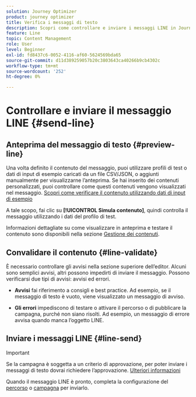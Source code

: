 ```yaml
---
solution: Journey Optimizer
product: journey optimizer
title: Verifica i messaggi di testo
description: Scopri come controllare e inviare i messaggi LINE in Journey Optimizer
feature: Line
topic: Content Management
role: User
level: Beginner
exl-id: fd8437c6-0052-4116-af60-5624569bda65
source-git-commit: d11d389259057b20c3803643ca40266b9cb4302c
workflow-type: tm+mt
source-wordcount: '252'
ht-degree: 0%

---
```


# Controllare e inviare il messaggio LINE {#send-line}

## Anteprima del messaggio di testo {#preview-line}

Una volta definito il contenuto del messaggio, puoi utilizzare profili di test o dati di input di esempio caricati da un file CSV/JSON, o aggiunti manualmente per visualizzarne l’anteprima. Se hai inserito dei contenuti personalizzati, puoi controllare come questi contenuti vengono visualizzati nel messaggio. [Scopri come verificare il contenuto utilizzando dati di input di esempio](../test-approve/simulate-sample-input.md)

A tale scopo, fai clic su **[!UICONTROL Simula contenuto]**, quindi controlla il messaggio utilizzando i dati del profilo di test.

Informazioni dettagliate su come visualizzare in anteprima e testare il contenuto sono disponibili nella sezione [Gestione dei contenuti](../content-management/preview-test.md).

## Convalidare il contenuto {#line-validate}

È necessario controllare gli avvisi nella sezione superiore dell’editor. Alcuni sono semplici avvisi, altri possono impedirti di inviare il messaggio. Possono verificarsi due tipi di avvisi: avvisi ed errori.

* **Avvisi** fai riferimento a consigli e best practice. Ad esempio, se il messaggio di testo è vuoto, viene visualizzato un messaggio di avviso.

* **Gli errori** impediscono di testare o attivare il percorso o di pubblicare la campagna, purché non siano risolti. Ad esempio, un messaggio di errore avvisa quando manca l’oggetto LINE.

## Inviare i messaggi LINE {#line-send}

>[!IMPORTANT]
>
> Se la campagna è soggetta a un criterio di approvazione, per poter inviare i messaggi di testo dovrai richiedere l’approvazione. [Ulteriori informazioni](../test-approve/gs-approval.md)

Quando il messaggio LINE è pronto, completa la configurazione del [percorso](../building-journeys/journey-gs.md) o [campagna](../campaigns/create-campaign.md) per inviarlo.

